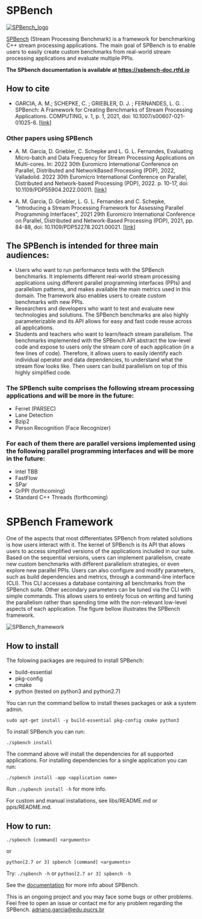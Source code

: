 # SPBench

[![SPBench_logo](https://user-images.githubusercontent.com/11809226/121076611-fbef5300-c7ac-11eb-9213-5a30a284bec1.png)](https://spbench-doc.readthedocs.io/en/latest/)

[SPBench](https://spbench-doc.readthedocs.io/en/latest/) (Stream Processing Benchmark) is a framework for benchmarking C++ stream processing applications. 
The main goal of SPBench is to enable users to easily create custom benchmarks from real-world stream processing applications and evaluate multiple PPIs.

**The SPbench documentation is available at https://spbench-doc.rtfd.io**

## How to cite

 - GARCIA, A. M.; SCHEPKE, C. ; GRIEBLER, D. J. ; FERNANDES, L. G. . SPBench: A Framework for Creating Benchmarks of Stream Processing Applications. COMPUTING, v. 1, p. 1, 2021, doi: 10.1007/s00607-021-01025-6. \[[link](https://doi.org/10.1007/s00607-021-01025-6)\]

### Other papers using SPBench

 - A. M. Garcia, D. Griebler, C. Schepke and L. G. L. Fernandes, Evaluating Micro-batch and Data Frequency for Stream Processing Applications on Multi-cores. In: 2022 30th Euromicro International Conference on Parallel, Distributed and NetworkBased Processing (PDP), 2022, Valladolid. 2022 30th Euromicro International Conference on Parallel, Distributed and Network-based Processing (PDP), 2022. p. 10-17, doi: 10.1109/PDP55904.2022.00011. \[[link](https://doi.org/10.1109/PDP55904.2022.00011)\] 

 - A. M. Garcia, D. Griebler, L. G. L. Fernandes and C. Schepke, "Introducing a Stream Processing Framework for Assessing Parallel Programming Interfaces", 2021 29th Euromicro International Conference on Parallel, Distributed and Network-Based Processing (PDP), 2021, pp. 84-88, doi: 10.1109/PDP52278.2021.00021. \[[link](https://doi.org/10.1109/PDP52278.2021.00021)\] 

## The SPBench is intended for three main audiences:
- Users who want to run performance tests with the SPBench benchmarks. It implements different real-world stream processing applications using different parallel programming interfaces (PPIs) and parallelism patterns, and makes available the main metrics used in this domain. The framework also enables users to create custom benchmarks with new PPIs.
- Researchers and developers who want to test and evaluate new technologies and solutions. The SPBench benchmarks are also highly parameterizable and its API allows for easy and fast code reuse across all applications.
- Students and teachers who want to learn/teach stream parallelism. The benchmarks implemented with the SPBench API abstract the low-level code and expose to users only the stream core of each application (in a few lines of code). Therefore, it allows users to easily identify each individual operator and data dependencies, to understand what the stream flow looks like. Then users can build parallelism on top of this highly simplified code.

### The SPBench suite comprises the following stream processing applications and will be more in the future:
 - Ferret (PARSEC)
 - Lane Detection
 - Bzip2
 - Person Recognition (Face Recognizer)

### For each of them there are parallel versions implemented using the following parallel programming interfaces and will be more in the future:
 - Intel TBB
 - FastFlow
 - SPar
 - GrPPI (forthcoming)
 - Standard C++ Threads (forthcoming)

# SPBench Framework

One of the aspects that most differentiates SPBench from related solutions is how users interact with it.
The kernel of SPBench is its API that allows users to access simplified versions of the applications included in our suite. Based on the sequential versions, users can implement parallelism, create new custom benchmarks with different parallelism strategies, or even explore new parallel PPIs. 
Users can also configure and modify parameters, such as build dependencies and metrics, through a command-line interface (CLI). 
This CLI accesses a database containing all benchmarks from the SPBench suite.
Other secondary parameters can be tuned via the CLI with simple commands.
This allows users to entirely focus on writing and tuning the parallelism rather than spending time with the non-relevant low-level aspects of each application. The figure bellow illustrates the SPBench framework.

![SPBench_framework](https://gmap.pucrs.br/public_data/spbench/img/spbench_framework.png)

## How to install

The folowing packages are required to install SPBench:
 
- build-essential
- pkg-config
- cmake
- python (tested on python3 and python2.7)

You can run the command bellow to install theses packages or ask a system admin.

`sudo apt-get install -y build-essential pkg-config cmake python3`

To install SPBench you can run:

`./spbench install`

The command above will install the dependencies for all supported applications.
For installing dependencies for a single application you can run:

`./spbench install -app <application name>`

Run `./spbench install -h` for more info.

For custom and manual installations, see libs/README.md or ppis/README.md.

## How to run:

`./spbench [command] <arguments>`

or

`python[2.7 or 3] spbench [command] <arguments>`

Try: `./spbench -h` or `python[2.7 or 3] spbench -h `
 
See the [documentation](https://spbench-doc.readthedocs.io/en/latest/) for more info about SPBench.

This is an ongoing project and you may face some bugs or other problems.
Feel free to open an issue or contact me for any problem regarding the SPBench.
adriano.garcia@edu.pucrs.br
